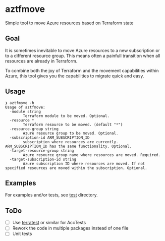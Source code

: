# aztfmove
Simple tool to move Azure resources based on Terraform state

## Goal
It is sometimes inevitable to move Azure resources to a new subscription or to a different resource group. This means often a painfull transition when all resources are already in Terraform.

To combine both the joy of Terraform and the movement capabilities within Azure, this tool gives you the capabilities to migrate quick and easy.

## Usage
```
❯ aztfmove -h
Usage of aztfmove:
  -module string
        Terraform module to be moved. Optional.
  -resource *
        Terraform resource to be moved. (default "*")
  -resource-group string
        Azure resource group to be moved. Optional.
  -subscription-id ARM_SUBSCRIPTION_ID
        subscription where resources are currently. ARM_SUBSCRIPTION_ID has the same functionality. Optional.
  -target-resource-group string
        Azure resource group name where resources are moved. Required.
  -target-subscription-id string
        Azure subscription ID where resources are moved. If not specified resources are moved within the subscription. Optional.
```

## Examples
For examples and/or tests, see [test](https://github.com/aristosvo/aztfmove/tree/main/test) directory.

## ToDo
- [ ] Use [terratest](https://terratest.gruntwork.io) or similar for AccTests
- [ ] Rework the code in multiple packages instead of one file
- [ ] Unit tests
